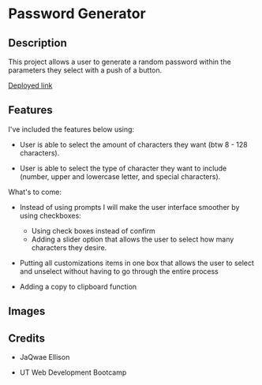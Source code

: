 # Password Generator

  

## Description

This project allows a user to generate a random password within the parameters they select with a push of a button. 

 [Deployed link](https://jaqwae.github.io/Password-Generator/)

## Features

I've included the features below using:

- User is able to select the amount of characters they want (btw 8 - 128 characters).

- User is able to select the type of character they want to include (number, upper and lowercase letter, and special characters).

  

What's to come:

- Instead of using prompts I will make the user interface smoother by using checkboxes:
	- Using check boxes instead of confirm
	- Adding a slider option that allows the user to select how many characters they desire.
	
- Putting all customizations items in one box that allows the user to select and unselect without having to go through the entire process

- Adding a copy to clipboard function

  

## Images

  
  

## Credits

- JaQwae Ellison

- UT Web Development Bootcamp
